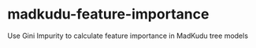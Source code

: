 # madkudu-feature-importance
Use Gini Impurity to calculate feature importance in MadKudu tree models
